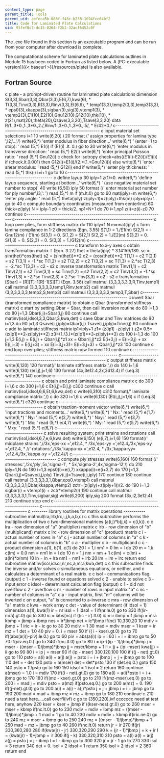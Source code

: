 ```yaml
---
content_type: page
parent_title: Tools
parent_uid: aefeca5b-086f-f48c-b236-1694fcc64bf2
title: Code for Laminated Plate Calculations
uid: 95fef8c7-dc15-0264-f2b2-32acf6452c0f
---
```


The .exe file found in this section is an executable program and can be run from your computer after download is complete.

The computational scheme for laminated plate calculations outlines in Module 15 has been coded in Fortran as listed below. A [PC-executable version]({{< baseurl >}}/resources/plate) is also available.

Fortran Source
--------------

c     plate - a prompt-driven routine for laminated plate calculations
dimension S(3,3),Sbar(3,3),Qbar(3,3),E(6,7),kwa(6),
\*          T(3,3),Tinv(3,3),R(3,3),Rinv(3,3),Et(6,6),
\*          temp1(3,3),temp2(3,3),temp3(3,3),
\*          eps0(3),xkappa(3),sigbar(3),sig(3),vtemp1(3),
\*          vtemp2(3),E1(10),E2(10),Gnu12(10),G12(10),thk(10),
\*          z(21),mat(20),theta(20),Qsave(3,3,20),Tsave(3,3,20)
data R/1.,3\*0.,1.,3\*0.,2./,Rinv/1.,3\*0.,1.,3\*0.,.5/,
\*     E/42\*0./
c----------------------------------------------------------------------
c     input material set selections
i=1
10    write(6,20) i
20    format (' assign properties for lamina type ',i2,'...'/)
write(6,\*) 'enter modulus in fiber direction...'
write(6,\*) '   (enter -1 to stop): '
read (5,\*) E1(i)
if (E1(i) .lt. 0.) go to 30
write(6,\*) 'enter modulus in transverse direction: '
read (5,\*) E2(i)
write(6,\*) 'enter principal Poisson ratio: '
read (5,\*) Gnu12(i)
c        check for isotropy
check=abs((E1(i)-E2(i))/E1(i))
if (check.lt.0.001) then
G12(i)=E1(i)/(2.\*(1.+Gnu12(i)))
else
write(6,\*) 'enter shear modulus: '
read (5,\*) G12(i)
end if
write(6,\*) 'enter ply thickness: '
read (5,\*) thk(i)
i=i+1
go to 10
c----------------------------------------------------------------------
c     define layup
30    iply=1
z(1)=0.
write(6,\*) 'define layup sequence, starting at bottom...'
write(6,\*) '   (use negative material set number to stop)'
40    write (6,50) iply
50    format (/' enter material set number for ply number',i3,': ')
read (5,\*) m
if (m.lt.0) go to 60
mat(iply)=m
write(6,\*) 'enter ply angle: '
read (5,\*) theta(iply)
z(iply+1)=z(iply)+thk(m)
iply=iply+1
go to 40
c     compute boundary coordinates (measured from centerline)
60    thick=z(iply)
N = iply-1
z0 = thick/2.
np1=N+1
do 70 i=1,np1
z(i)=z(i)-z0
70    continue
c----------------------------------------------------------------------
c----------------------------------------------------------------------
c     loop over plies, form stiffness matrix
do 110 iply=1,N
m=mat(iply)
c        form lamina compliance in 1-2 directions (Eqn. 3.55)
S(1,1) = 1./E1(m)
S(2,1) = -Gnu12(m) / E1(m)
S(3,1) = 0.
S(1,2) = S(2,1)
S(2,2) = 1./E2(m)
S(3,2) = 0.
S(1,3) = 0.
S(2,3) = 0.
S(3,3) = 1./G12(m)
c----------------------------------------------------------------------
c        transform to x-y axes
c        obtain transformation matrix T (Eqn. 3.27)
thet = theta(iply) \* 3.14159/180.
sc = sin(thet)\*cos(thet)
s2 = (sin(thet))\*\*2
c2 = (cos(thet))\*\*2
T(1,1) = c2
T(2,1) = s2
T(3,1) = -1.\*sc
T(1,2) = s2
T(2,2) = c2
T(3,2) = sc
T(1,3) = 2.\*sc
T(2,3) = -2.\*sc
T(3,3) = c2 - s2
c        inverse transformation matrix
Tinv(1,1) = c2
Tinv(2,1) = s2
Tinv(3,1) = sc
Tinv(1,2) = s2
Tinv(2,2) = c2
Tinv(3,2) = -1.\*sc
Tinv(1,3) = -2.\*sc
Tinv(2,3) = 2.\*sc
Tinv(3,3) = c2 - s2
c        transformation \[Sbar\] = \[R\]\[T\]-1\[R\]-1\[S\]\[T\] (Eqn. 3.56)
call matmul (3,3,3,3,3,3,R,Tinv,temp1)
call matmul (3,3,3,3,3,3,temp1,Rinv,temp2)
call matmul (3,3,3,3,3,3,temp2,S,temp3)
call matmul (3,3,3,3,3,3,temp3,T,Sbar)
c----------------------------------------------------------------------
c        invert Sbar (transformed compliance matrix) to obtain
c               Qbar (transformed stiffness matrix)
c        start by setting Qbar = Sbar, then call inversion routine
do 80 i=1,3
do 80 j=1,3
Qbar(i,j)=Sbar(i,j)
80       continue
call matinv(isol,idsol,3,3,Qbar,3,kwa,det)
c        save Qbar and Tinv matrices
do 90 i=1,3
do 90 j=1,3
Qsave(i,j,iply)=Qbar(i,j)
Tsave(i,j,iply)=Tinv(i,j)
90       continue
c        add to laminate stiffness matrix
ip1=iply+1
z1=        (z(ip1)   -z(iply)   )
z2=    0.5\*(z(ip1)\*\*2-z(iply)\*\*2)
z3=(1./3.)\*(z(ip1)\*\*3-z(iply)\*\*3)
do 100 i=1,3
do 100 j=1,3
E(i,j)    =  E(i,j) +     Qbar(i,j)\*z1
xx        =               Qbar(i,j)\*z2
E(i+3,j)  =  E(i+3,j) +   xx
E(i,j+3)  =  E(i,j+3) +   xx
E(i+3,j+3)=  E(i+3,j+3) + Qbar(i,j)\*z3
100      continue
c     end loop over plies; stiffness matrix now formed
110   continue
c----------------------------------------------------------------------
c----------------------------------------------------------------------
c     output stiffness matrix
write(6,120)
120   format(/' laminate stiffness matrix:',/)
do 140 i=1,6
write(6,130) (e(i,j),j=1,6)
130      format (4x,3e12.4,2x,3d12.4)
if (i.eq.3) write(6,\*)
140   continue
c----------------------------------------------------------------------
c     obtain and print laminate compliance matrix
c      do 300 i=1,6
c      do 300 j=1,6
c         Et(i,j)=E(i,j)
c300   continue
c      call matinv(isol,idsol,6,6,Et,6,kwa,det)
c      write(6,310)
c310   format(/' laminate compliance matrix:',/)
c      do 320 i=1,6
c         write(6,130) (Et(i,j),j=1,6)
c         if (i.eq.3) write(6,\*)
c320   continue
c----------------------------------------------------------------------
c     obtain traction-moment vector
write(6,\*)
write(6,\*) 'input tractions and moments...'
write(6,\*)
write(6,\*) '   Nx: '
read (5,\*) e(1,7)
write(6,\*) '   Ny: '
read (5,\*) e(2,7)
write(6,\*) '  Nxy: '
read (5,\*) e(3,7)
write(6,\*) '   Mx: '
read (5,\*) e(4,7)
write(6,\*) '   My: '
read (5,\*) e(5,7)
write(6,\*) '  Mxy: '
read (5,\*) e(6,7)
c----------------------------------------------------------------------
c     solve resulting system; print strains and rotations
call matinv(isol,idsol,6,7,e,6,kwa,det)
write(6,150) (e(i,7),i=1,6)
150   format(/' midplane strains:',//3x,'eps-xx =',e12.4,
\*   /3x,'eps-yy =',e12.4,/3x,'eps-xy =',e12.4,
\*   //' rotations:',//3x,'kappa-xx =',e12.4,
\*   /3x,'kappa-yy= ',e12.4,/3x,'kappa-xy =',e12.4//)
c----------------------------------------------------------------------
c     compute ply stresses
write(6,160)
160   format (/' stresses:',/2x,'ply',5x,'sigma-1',
\*        5x,'sigma-2',4x,'sigma-12'/)
do 210 iply=1,N
do 180 i=1,3
eps0(i)=e(i,7)
xkappa(i)=e(i+3,7)
do 170 j=1,3
Qbar(i,j)=Qsave(i,j,iply)
Tinv(i,j)=Tsave(i,j,iply)
170         continue
180      continue
call matmul (3,3,3,3,3,1,Qbar,eps0,vtemp1)
call matmul (3,3,3,3,3,1,Qbar,xkappa,vtemp2)
zctr=(z(iply)+z(iply+1))/2.
do 190 i=1,3
sigbar(i) = vtemp1(i) + zctr\*vtemp2(i)
190      continue
call matmul (3,3,3,3,3,1,Tinv,sigbar,sig)
write(6,200) iply,sig
200      format (3x,i2,3e12.4)
210   continue
stop
end
c----------------------------------------------------------------------
c----------------------------------------------------------------------
c --------  library routines for matrix operations -----------
subroutine matmul(lra,lrb,lrc,i,j,k,a,b,c)
c
c     this subroutine performs the multiplication of two
c     two-dimensional matrices (a(i,j)\*b(j,k) = c(i,k)).
c
c     lra - row dimension of "a" (multiplier) matrix
c     lrb - row dimension of "b" (multiplicand) matrix
c     lrc - row dimension of "c" (product) matrix
c     i   - actual number of rows in "a"
c     j   - actual number of columns in "a"
c     k   - actual number of columns in "b"
c     a   - multiplier
c     b   - multiplicand
c     c   - product
dimension a(1), b(1), c(1)
do 20 l = 1,i
nm1 = 0
lm = l
do 20 m = 1,k
c(lm) = 0.0
nm = nm1
ln = l
do 10 n = 1,j
nm = nm + 1
c(lm) = c(lm) + a(ln)\*b(nm)
10   ln = ln + lra
nm1 = nm1 + lrb
20   lm = lm + lrc
return
end
subroutine matinv(isol,idsol,nr,nc,a,mra,kwa,det)
c
c     this subroutine finds the inverse and/or solves
c     simultaneous equations, or neither, and
c     calculates a determinant of a real matrix.
c
c     isol - communications flag (output)
c        1 - inverse found or equations solved
c        2 - unable to solve
c        3 - input error
c     idsol - determinant calculation flag (output)
c        1 - did not overflow
c        2 - overflow
c     nr - number of rows in input matrix "a"
c     nc - number of columns in "a"
c     a  - input matrix, first "nr" columns will be inverted
c             on output, "a" is converted to a-inverse
c     mra - row dimension of "a" matrix
c     kwa - work array
c     det - value of determinant (if idsol = 1)
dimension a(1), kwa(1)
ir = nr
isol = 1
idsol = 1
if(nr.le.0) go to 330
if((ir-mra).gt.0) go to 330
ic = iabs(nc)
if ((ic - ir).lt.0) ic = ir
ibmp = 1
jbmp = mra
kbmp = jbmp + ibmp
nes = ir\*jbmp
net = ic\*jbmp
if(nc) 10,330,20
10   mdiv = jbmp + 1
iric = ir - ic
go to 30
20   mdiv = 1
30   mad = mdiv
mser = 1
kser = ir
mz = 1
det = 1.0
40   piv = 0.
i = mser
50   if (( i - kser).gt.0) go to 70
if((abs(a(i))-piv).le.0.) go to 60
piv = abs(a(i))
ip = i
60   i = i + ibmp
go to 50
70   if(piv.eq.0.) go to 340
if(nc.lt.0) go to 80
i = ip-((ip - 1)/jbmp)\*jbmp
j = mser - ((mser - 1)/jbmp)\*jbmp
jj = mser/kbmp + 1
ii = jj + (ip -mser)
kwa(jj) = ii
go to 90
80   i = ip
j = mser
90   if (ip - mser) 330,120,100
100  if ((j - net).gt.0) go to 110
psto = a(i)
a(i) = a(j)
a(j) = psto
i = i + jbmp
j = j + jbmp
go to 100
110  det = - det
120  psto = a(mser)
det = det\*psto
130  if (det.eq.0.) goto 150
140  psto = 1./psto
go to 160
150  idsol = 1
isol = 2
return
160  continue
a(mser) = 1.0
i = mdiv
170  if((i - net).gt.0) go to 180
a(i) = a(i)\*psto
i = i + jbmp
go to 170
180  if((mz - kser).gt.0) go to 210
if((mz-mser).eq.0) go to 200
i = mad
j = mdiv
psto = a(mz)
if(psto.eq.0.) go to 200
a(mz) = 0.
190  if((j-net).gt.0) go to 200
a(i) = a(i) - a(j)\*psto
j = j + jbmp
i = i + jbmp
go to 190
200  mad = mad + ibmp
mz = mz + ibmp
go to 180
210 continue
c 210  need a test here.....call overfl(ivf)
c      go to (350,220),ivf
ccccccc  need at test here, anyhow
220  kser = kser + jbmp
if ((kser-nes).gt.0) go to 260
mser = mser + kbmp
if(nc.lt.0) go to 230
mdiv = mdiv + ibmp
mz = ((mser - 1)/jbmp)\*jbmp + 1
mad = 1
go to 40
230  mdiv = mdiv + kbmp
if(iric.ne.0) go to 240
mz = mser + ibmp
go to 250
240  mz = ((mser - 1)/jbmp)\*jbmp + 1
250  mad = mz + jbmp
go to 40
260  if(nc.lt.0) return
jr = ir
270  if(jr) 330,360,280
280  if(kwa(jr) - jr) 330,320,290
290  k = (jr - 1)\*jbmp
j = k + ir
l = (kwa(jr) - 1)\*jbmp + ir
300  if(j - k) 330,320,310
310  psto = a(l)
a(l) = a(j)
a(j) = psto
j = j - ibmp
l = l - ibmp
go to 300
320  jr = jr - 1
go to 270
330  isol = 3
return
340  det = 0.
isol = 2
idsol = 1
return
350  isol = 2
idsol = 2
360  return
end